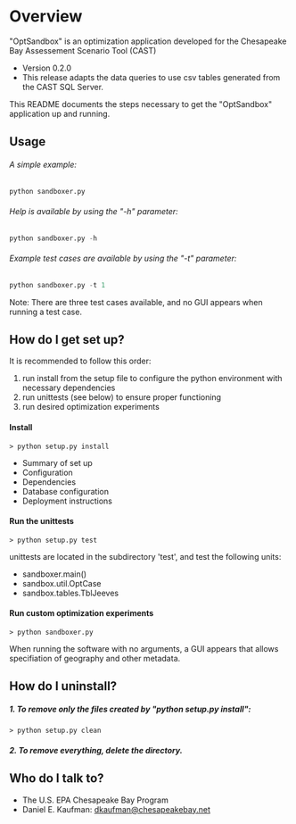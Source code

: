 # Overview

"OptSandbox" is an optimization application developed for
the Chesapeake Bay Assessement Scenario Tool (CAST)

* Version 0.2.0
* This release adapts the data queries to use csv tables
    generated from the CAST SQL Server.

This README documents the steps necessary to get the "OptSandbox"
application up and running.

## Usage

###### A simple example:

```python
python sandboxer.py
```

###### Help is available by using the "-h" parameter:

```python
python sandboxer.py -h
```

###### Example test cases are available by using the "-t" parameter:

```python
python sandboxer.py -t 1
```

Note:
There are three test cases available, and
no GUI appears when running a test case.

## How do I get set up?

It is recommended to follow this order:
1) run install from the setup file to configure
the python environment with necessary dependencies
2) run unittests (see below) to ensure proper functioning
3) run desired optimization experiments

#### Install

    > python setup.py install


* Summary of set up
* Configuration
* Dependencies
* Database configuration
* Deployment instructions

#### Run the unittests

    > python setup.py test

unittests are located in the subdirectory 'test', and test the following units:
* sandboxer.main()
* sandbox.util.OptCase
* sandbox.tables.TblJeeves

#### Run custom optimization experiments

    > python sandboxer.py

When running the software with no arguments,
a GUI appears that allows specifiation of geography and other metadata.

## How do I uninstall?

##### 1. To remove only the files created by "python setup.py install":

    > python setup.py clean

##### 2. To remove everything, delete the directory.

## Who do I talk to? ###

* The U.S. EPA Chesapeake Bay Program
* Daniel E. Kaufman: dkaufman@chesapeakebay.net